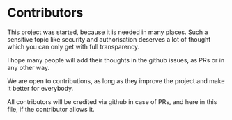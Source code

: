 Contributors
============

This project was started, because it is needed in many places.
Such a sensitive topic like security and authorisation deserves a lot of thought
which you can only get with full transparency.

I hope many people will add their thoughts in the github issues, as PRs or in
any other way.

We are open to contributions, as long as they improve the project and make it
better for everybody.

All contributors will be credited via github in case of PRs, and here in this
file, if the contributor allows it.
